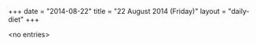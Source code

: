 +++
date = "2014-08-22"
title = "22 August 2014 (Friday)"
layout = "daily-diet"
+++


\<no entries\>

